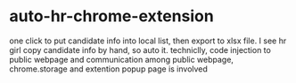 # auto-hr-chrome-extension
 one click to put candidate info into local list, then export to xlsx file. I see hr girl copy candidate info by hand, so auto it.   techniclly, code injection to public webpage and communication among public webpage, chrome.storage  and extention popup page is involved
